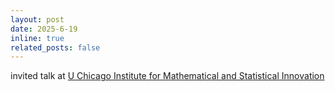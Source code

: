 ```yaml
---
layout: post
date: 2025-6-19 
inline: true
related_posts: false
---
```


invited talk at  [U Chicago Institute for Mathematical and Statistical Innovation](https://www.imsi.institute/)
